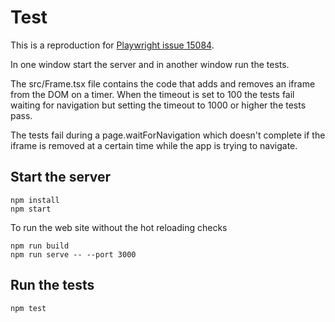 # Test

This is a reproduction for [Playwright issue 15084](https://github.com/microsoft/playwright/issues/15084).

In one window start the server and in another window run the tests.

The src/Frame.tsx file contains the code that adds and removes an iframe from the DOM
on a timer. When the timeout is set to 100 the tests fail waiting for navigation but setting
the timeout to 1000 or higher the tests pass.

The tests fail during a page.waitForNavigation which doesn't complete if the iframe is
removed at a certain time while the app is trying to navigate.

## Start the server

```(sh)
npm install
npm start
```

To run the web site without the hot reloading checks

```(sh)
npm run build
npm run serve -- --port 3000
```

## Run the tests

```(sh)
npm test
```
